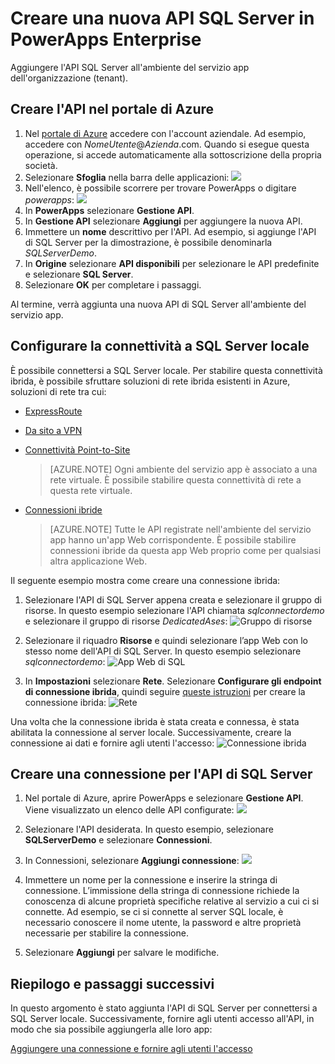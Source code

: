 <properties
	pageTitle="Aggiungere l'API di SQL Server a PowerApps Enterprise | Microsoft Azure"
	description="Creare o configurare una nuova API di SQL Server nell’ambiente del servizio app dell'organizzazione e aggiungere una connessione ai dati locali"
	services=""
    suite="powerapps"
	documentationCenter="" 
	authors="linhtranms"
	manager="dwrede"
	editor=""/>


<tags
   ms.service="powerapps"
   ms.devlang="na"
   ms.topic="article"
   ms.tgt_pltfrm="na"
   ms.workload="na" 
   ms.date="03/03/2016"
   ms.author="litran"/>


# Creare una nuova API SQL Server in PowerApps Enterprise

Aggiungere l'API SQL Server all'ambiente del servizio app dell'organizzazione (tenant).

## Creare l'API nel portale di Azure

1. Nel [portale di Azure](https://portal.azure.com/) accedere con l'account aziendale. Ad esempio, accedere con *NomeUtente*@*Azienda*.com. Quando si esegue questa operazione, si accede automaticamente alla sottoscrizione della propria società. 
2. Selezionare **Sfoglia** nella barra delle applicazioni: ![][14]  
3. Nell'elenco, è possibile scorrere per trovare PowerApps o digitare *powerapps*: ![][15]  
4. In **PowerApps** selezionare **Gestione API**.
5. In **Gestione API** selezionare **Aggiungi** per aggiungere la nuova API.
6. Immettere un **nome** descrittivo per l'API. Ad esempio, si aggiunge l'API di SQL Server per la dimostrazione, è possibile denominarla *SQLServerDemo*.  	
7. In **Origine** selezionare **API disponibili** per selezionare le API predefinite e selezionare **SQL Server**. 
8. Selezionare **OK** per completare i passaggi.

Al termine, verrà aggiunta una nuova API di SQL Server all'ambiente del servizio app.

## Configurare la connettività a SQL Server locale

È possibile connettersi a SQL Server locale. Per stabilire questa connettività ibrida, è possibile sfruttare soluzioni di rete ibrida esistenti in Azure, soluzioni di rete tra cui:

- [ExpressRoute](../expressroute/expressroute-introduction.md)
- [Da sito a VPN](../vpn-gateway/vpn-gateway-create-site-to-site-rm-powershell.md)
- [Connettività Point-to-Site](../vpn-gateway/vpn-gateway-point-to-site-create.md)  

	> [AZURE.NOTE]  Ogni ambiente del servizio app è associato a una rete virtuale. È possibile stabilire questa connettività di rete a questa rete virtuale.  
- [Connessioni ibride](../app-service-web/web-sites-hybrid-connection-get-started.md)  

	> [AZURE.NOTE]  Tutte le API registrate nell'ambiente del servizio app hanno un'app Web corrispondente. È possibile stabilire connessioni ibride da questa app Web proprio come per qualsiasi altra applicazione Web.
	
Il seguente esempio mostra come creare una connessione ibrida:

1. Selezionare l'API di SQL Server appena creata e selezionare il gruppo di risorse. In questo esempio selezionare l'API chiamata *sqlconnectordemo* e selezionare il gruppo di risorse *DedicatedAses*: ![Gruppo di risorse](./media/powerapps-create-api-sqlserver/sqlapi.png)

2.  Selezionare il riquadro **Risorse** e quindi selezionare l’app Web con lo stesso nome dell'API di SQL Server. In questo esempio selezionare *sqlconnectordemo*: ![App Web di SQL](./media/powerapps-create-api-sqlserver/sqlwebapp.png)

3.  In **Impostazioni** selezionare **Rete**. Selezionare **Configurare gli endpoint di connessione ibrida**, quindi seguire [queste istruzioni](../app-service-web/web-sites-hybrid-connection-get-started.md) per creare la connessione ibrida: ![Rete](./media/powerapps-create-api-sqlserver/network.png)

Una volta che la connessione ibrida è stata creata e connessa, è stata abilitata la connessione al server locale. Successivamente, creare la connessione ai dati e fornire agli utenti l'accesso: ![Connessione ibrida](./media/powerapps-create-api-sqlserver/hybridconn.png)

## Creare una connessione per l'API di SQL Server

1. Nel portale di Azure, aprire PowerApps e selezionare **Gestione API**. Viene visualizzato un elenco delle API configurate: ![](./media/powerapps-create-api-sqlserver/apilist.png)

2. Selezionare l'API desiderata. In questo esempio, selezionare **SQLServerDemo** e selezionare **Connessioni**.

3. In Connessioni, selezionare **Aggiungi connessione**: ![](./media/powerapps-create-api-sqlserver/addconnection.png)

4. Immettere un nome per la connessione e inserire la stringa di connessione. L’immissione della stringa di connessione richiede la conoscenza di alcune proprietà specifiche relative al servizio a cui ci si connette. Ad esempio, se ci si connette al server SQL locale, è necessario conoscere il nome utente, la password e altre proprietà necessarie per stabilire la connessione.

5. Selezionare **Aggiungi** per salvare le modifiche.

## Riepilogo e passaggi successivi
In questo argomento è stato aggiunta l'API di SQL Server per connettersi a SQL Server locale. Successivamente, fornire agli utenti accesso all'API, in modo che sia possibile aggiungerla alle loro app:

[Aggiungere una connessione e fornire agli utenti l'accesso](powerapps-manage-api-connection-user-access.md)


[14]: ./media/powerapps-create-api-sqlserver/browseall.png
[15]: ./media/powerapps-create-api-sqlserver/allresources.png

<!---HONumber=AcomDC_0309_2016-->